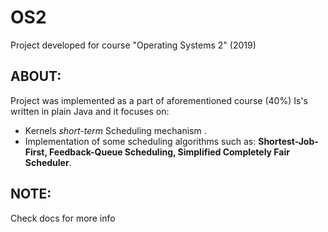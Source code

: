 # OS2
Project developed for course "Operating Systems 2" (2019)
## ABOUT:
Project was implemented as a part of aforementioned course (40%)
Is's written in plain Java and it focuses on:
* Kernels *short-term* Scheduling mechanism .
* Implementation of some scheduling algorithms such as: **Shortest-Job-First, Feedback-Queue Scheduling, Simplified Completely Fair Scheduler**.
## NOTE:
Check docs for more info
